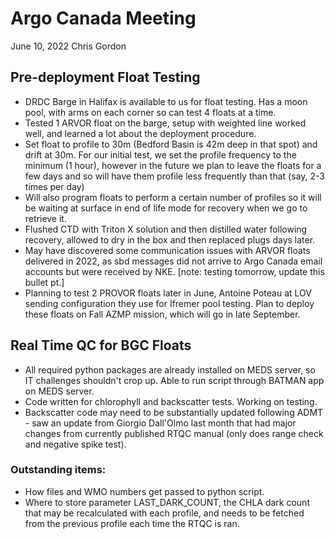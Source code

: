 # Argo Canada Meeting

June 10, 2022
Chris Gordon

## Pre-deployment Float Testing

- DRDC Barge in Halifax is available to us for float testing. Has a moon pool,
with arms on each corner so can test 4 floats at a time.
- Tested 1 ARVOR float on the barge, setup with weighted line worked well, and
learned a lot about the deployment procedure.
- Set float to profile to 30m (Bedford Basin is 42m deep in that spot) and
drift at 30m. For our initial test, we set the profile frequency to the minimum
(1 hour), however in the future we plan to leave the floats for a few days and
so will have them profile less frequently than that (say, 2-3 times per day)
- Will also program floats to perform a certain number of profiles so it will
be waiting at surface in end of life mode for recovery when we go to retrieve
it.
- Flushed CTD with Triton X solution and then distilled water following
recovery, allowed to dry in the box and then replaced plugs days later.
- May have discovered some communication issues with ARVOR floats delivered
in 2022, as sbd messages did not arrive to Argo Canada email accounts but were
received by NKE. [note: testing tomorrow, update this bullet pt.]
- Planning to test 2 PROVOR floats later in June, Antoine Poteau at LOV sending
configuration they use for Ifremer pool testing. Plan to deploy these floats on
Fall AZMP mission, which will go in late September. 

## Real Time QC for BGC Floats

- All required python packages are already installed on MEDS server, so IT
challenges shouldn't crop up. Able to run script through BATMAN app on MEDS
server. 
- Code written for chlorophyll and backscatter tests. Working on testing.
- Backscatter code may need to be substantially updated following ADMT - saw an
update from Giorgio Dall'Olmo last month that had major changes from currently
published RTQC manual (only does range check and negative spike test).

### Outstanding items: 

- How files and WMO numbers get passed to python script.
- Where to store parameter LAST_DARK_COUNT, the CHLA dark count that may be
recalculated with each profile, and needs to be fetched from the previous
profile each time the RTQC is ran.
